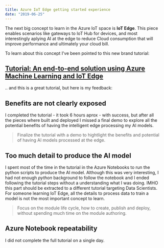 ```yaml
---
title: Azure IoT Edge getting started experience
date: "2019-06-25"
---
```


The next big concept to learn in the Azure IoT space is **IoT Edge**. This piece enables scenarios like gateways to IoT Hub for devices, and most interestingly aplying AI at the edge to reduce Cloud consumption that will improve performance and ultimately your cloud bill.

To learn about this concept I've been pointed to this new brand tutorial:

## [Tutorial: An end-to-end solution using Azure Machine Learning and IoT Edge](https://docs.microsoft.com/en-us/azure/iot-edge/tutorial-machine-learning-edge-01-intro)

.. and this is a great tutorial, but here is my feedback:

## Benefits are not clearly exposed

I completed the tutorial - it took 6 hours aprox - with success, but after all the pieces where built and deployed I missed a final demo to explore all the potential benefits of having the intelligent edge processing my AI models.

> Finalize the tutorial with a demo to hightlight the benefits and potential of having AI models processed at the edge.

## Too much detail to produce the AI model

I spent most of the time in the tutorial in the Azure Notebooks to run the python scripts to produce the AI model. Although this was very interesting, I had not enough *python* background to follow the notebook and I ended following the tutorial steps without a understanding what I was doing. IMHO this part should be extracted to a different tutorial targeting Data Scientists. For someone learning IoT Edge, all the details to process data to train a model is not the most important concept to learn.

> Focus on the module life cycle, how to create, publish and deploy, without spending much time on the module authoring.

## Azure Notebook repeatability

I did not complete the full tutorial on a single day.